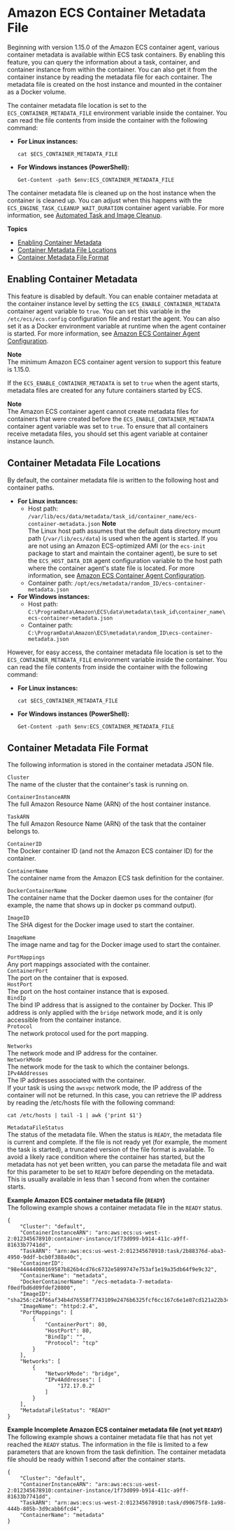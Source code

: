 # Amazon ECS Container Metadata File<a name="container-metadata"></a>

Beginning with version 1\.15\.0 of the Amazon ECS container agent, various container metadata is available within ECS task containers\. By enabling this feature, you can query the information about a task, container, and container instance from within the container\. You can also get it from the container instance by reading the metadata file for each container\. The metadata file is created on the host instance and mounted in the container as a Docker volume\.

The container metadata file location is set to the `ECS_CONTAINER_METADATA_FILE` environment variable inside the container\. You can read the file contents from inside the container with the following command:
+ **For Linux instances:**

  ```
  cat $ECS_CONTAINER_METADATA_FILE
  ```
+ **For Windows instances \(PowerShell\):**

  ```
  Get-Content -path $env:ECS_CONTAINER_METADATA_FILE
  ```

The container metadata file is cleaned up on the host instance when the container is cleaned up\. You can adjust when this happens with the `ECS_ENGINE_TASK_CLEANUP_WAIT_DURATION` container agent variable\. For more information, see [Automated Task and Image Cleanup](automated_image_cleanup.md)\.

**Topics**
+ [Enabling Container Metadata](#enable-metadata)
+ [Container Metadata File Locations](#metadata-file-locations)
+ [Container Metadata File Format](#metadata-file-format)

## Enabling Container Metadata<a name="enable-metadata"></a>

This feature is disabled by default\. You can enable container metadata at the container instance level by setting the `ECS_ENABLE_CONTAINER_METADATA` container agent variable to `true`\. You can set this variable in the `/etc/ecs/ecs.config` configuration file and restart the agent\. You can also set it as a Docker environment variable at runtime when the agent container is started\. For more information, see [Amazon ECS Container Agent Configuration](ecs-agent-config.md)\.

**Note**  
The minimum Amazon ECS container agent version to support this feature is 1\.15\.0\.

If the `ECS_ENABLE_CONTAINER_METADATA` is set to `true` when the agent starts, metadata files are created for any future containers started by ECS\.

**Note**  
The Amazon ECS container agent cannot create metadata files for containers that were created before the `ECS_ENABLE_CONTAINER_METADATA` container agent variable was set to `true`\. To ensure that all containers receive metadata files, you should set this agent variable at container instance launch\.

## Container Metadata File Locations<a name="metadata-file-locations"></a>

By default, the container metadata file is written to the following host and container paths\.
+ **For Linux instances:**
  + Host path: `/var/lib/ecs/data/metadata/task_id/container_name/ecs-container-metadata.json`
**Note**  
The Linux host path assumes that the default data directory mount path \(`/var/lib/ecs/data`\) is used when the agent is started\. If you are not using an Amazon ECS\-optimized AMI \(or the `ecs-init` package to start and maintain the container agent\), be sure to set the `ECS_HOST_DATA_DIR` agent configuration variable to the host path where the container agent's state file is located\. For more information, see [Amazon ECS Container Agent Configuration](ecs-agent-config.md)\.
  + Container path: `/opt/ecs/metadata/random_ID/ecs-container-metadata.json`
+ **For Windows instances:**
  + Host path: `C:\ProgramData\Amazon\ECS\data\metadata\task_id\container_name\ecs-container-metadata.json`
  + Container path: `C:\ProgramData\Amazon\ECS\metadata\random_ID\ecs-container-metadata.json`

However, for easy access, the container metadata file location is set to the `ECS_CONTAINER_METADATA_FILE` environment variable inside the container\. You can read the file contents from inside the container with the following command:
+ **For Linux instances:**

  ```
  cat $ECS_CONTAINER_METADATA_FILE
  ```
+ **For Windows instances \(PowerShell\):**

  ```
  Get-Content -path $env:ECS_CONTAINER_METADATA_FILE
  ```

## Container Metadata File Format<a name="metadata-file-format"></a>

The following information is stored in the container metadata JSON file\.

`Cluster`  
The name of the cluster that the container's task is running on\.

`ContainerInstanceARN`  
The full Amazon Resource Name \(ARN\) of the host container instance\.

`TaskARN`  
The full Amazon Resource Name \(ARN\) of the task that the container belongs to\.

`ContainerID`  
The Docker container ID \(and not the Amazon ECS container ID\) for the container\.

`ContainerName`  
The container name from the Amazon ECS task definition for the container\.

`DockerContainerName`  
The container name that the Docker daemon uses for the container \(for example, the name that shows up in docker ps command output\)\.

`ImageID`  
The SHA digest for the Docker image used to start the container\.

`ImageName`  
The image name and tag for the Docker image used to start the container\.

`PortMappings`  
Any port mappings associated with the container\.    
`ContainerPort`  
The port on the container that is exposed\.  
`HostPort`  
The port on the host container instance that is exposed\.  
`BindIp`  
The bind IP address that is assigned to the container by Docker\. This IP address is only applied with the `bridge` network mode, and it is only accessible from the container instance\.  
`Protocol`  
The network protocol used for the port mapping\.

`Networks`  
The network mode and IP address for the container\.    
`NetworkMode`  
The network mode for the task to which the container belongs\.  
`IPv4Addresses`  
The IP addresses associated with the container\.  
If your task is using the `awsvpc` network mode, the IP address of the container will not be returned\. In this case, you can retrieve the IP address by reading the /etc/hosts file with the following command:  

```
cat /etc/hosts | tail -1 | awk {'print $1'}
```

`MetadataFileStatus`  
The status of the metadata file\. When the status is `READY`, the metadata file is current and complete\. If the file is not ready yet \(for example, the moment the task is started\), a truncated version of the file format is available\. To avoid a likely race condition where the container has started, but the metadata has not yet been written, you can parse the metadata file and wait for this parameter to be set to `READY` before depending on the metadata\. This is usually available in less than 1 second from when the container starts\.

**Example Amazon ECS container metadata file \(`READY`\)**  
The following example shows a container metadata file in the `READY` status\.  

```
{
	"Cluster": "default",
	"ContainerInstanceARN": "arn:aws:ecs:us-west-2:012345678910:container-instance/1f73d099-b914-411c-a9ff-81633b7741dd",
	"TaskARN": "arn:aws:ecs:us-west-2:012345678910:task/2b88376d-aba3-4950-9ddf-bcb0f388a40c",
	"ContainerID": "98e44444008169587b826b4cd76c6732e5899747e753af1e19a35db64f9e9c32",
	"ContainerName": "metadata",
	"DockerContainerName": "/ecs-metadata-7-metadata-f0edfbd6d09fdef20800",
	"ImageID": "sha256:c24f66af34b4d76558f7743109e2476b6325fcf6cc167c6e1e07cd121a22b341",
	"ImageName": "httpd:2.4",
	"PortMappings": [
		{
			"ContainerPort": 80,
			"HostPort": 80,
			"BindIp": "",
			"Protocol": "tcp"
		}
	],
	"Networks": [
		{
			"NetworkMode": "bridge",
			"IPv4Addresses": [
				"172.17.0.2"
			]
		}
	],
	"MetadataFileStatus": "READY"
}
```

**Example Incomplete Amazon ECS container metadata file \(not yet `READY`\)**  
The following example shows a container metadata file that has not yet reached the `READY` status\. The information in the file is limited to a few parameters that are known from the task definition\. The container metadata file should be ready within 1 second after the container starts\.  

```
{
    "Cluster": "default",
    "ContainerInstanceARN": "arn:aws:ecs:us-west-2:012345678910:container-instance/1f73d099-b914-411c-a9ff-81633b7741dd",
    "TaskARN": "arn:aws:ecs:us-west-2:012345678910:task/d90675f8-1a98-444b-805b-3d9cabb6fcd4",
    "ContainerName": "metadata"
}
```